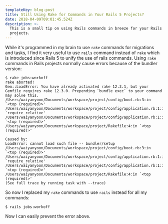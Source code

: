 ```yaml
---
templateKey: blog-post
title: Still Using Rake for Commands in Your Rails 5 Projects?
date: 2018-04-09T09:01:45.524Z
description: >-
  This is a small tip on using Rails commands in breeze for your Rails 5
  projects.
---
```

While it's programmed in my brain to use `rake` commands for migrations and tasks, I find it very useful to use `rails` command instead of `rake` which is introduced since Rails 5 to unify the use of rails commands. Using `rake` commands in Rails projects normally cause errors because of the bundler version:

```shell
$ rake jobs:workoff
rake aborted!
Gem::LoadError: You have already activated rake 12.3.1, but your Gemfile requires rake 12.3.0. Prepending `bundle exec` to your command may solve this.
/Users/waiyanyoon/Documents/workspace/project/config/boot.rb:3:in `<top (required)>'
/Users/waiyanyoon/Documents/workspace/project/config/application.rb:1:in `require_relative'
/Users/waiyanyoon/Documents/workspace/project/config/application.rb:1:in `<top (required)>'
/Users/waiyanyoon/Documents/workspace/project/Rakefile:4:in `<top (required)>'

Caused by:
LoadError: cannot load such file -- bundler/setup
/Users/waiyanyoon/Documents/workspace/project/config/boot.rb:3:in `<top (required)>'
/Users/waiyanyoon/Documents/workspace/project/config/application.rb:1:in `require_relative'
/Users/waiyanyoon/Documents/workspace/project/config/application.rb:1:in `<top (required)>'
/Users/waiyanyoon/Documents/workspace/project/Rakefile:4:in `<top (required)>'
(See full trace by running task with --trace)
```

So now I replaced my `rake` commands to use `rails` instead for all my commands:

```shell
$ rails jobs:workoff
```

Now I can easily prevent the error above.
